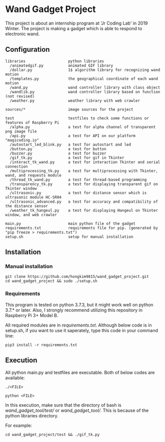 # Wand Gadget Project
This project is about an internship program at 'Jr Coding Lab' in 2019 Winter.
The project is making a gadget which is able to respond to electronic wand.

## Configuration
```
libraries                   python libraries
  /animatedgif.py           animated GIF library
  /dollar.py                1$ algorithm library for recognizing wand motion
  /templates.py             the geographical coordinate of each wand motion
  /wand.py                  wand controller library with class object
  /wandlib.py               wand controller library based on function (not revised)
  /weather.py               weather library with web crawler

sources/*                   image sources for the project

test                        testfiles to check some functions or features of Raspberry Pi
  /alpha.py                 a test for alpha channel of transparent png image file
  /api.py                   a test for API on our platform "magicoding.io"
  /autostart_led_blink.py   a test for autostart and led
  /button.py                a test for button
  /buzzer.py                a test for buzzer
  /gif_tk.py                a test for gif in Tkinter
  /interact_tk_wand.py      a test for interaction Tkinter and serial connection
  /multiprocessing_tk.py    a test for multiprocessing with Tkinter, wand, and requests module
  /thread_tk_wand.py        a test for thread-based programming
  /transparency_tk.py       a test for displaying transparent gif on Tkinter window
  /ultrasonic.py            a test for distance sensor which is ultrasonic module HC-SR04
  /ultrasonic_advanced.py   a test for accuracy and compatibility of the distance sensor
  /weather_tk_hangeul.py    a test for displaying Hangeul on Tkinter window, and web crawler

main.py                     main python file of the gadget
requirements.txt            requirements file for pip. (generated by "pip freeze > requirements.txt")
setup.sh                    setup for manual installation
```

## Installation

### Manual installation

```
git clone https://github.com/hongkim9815/wand_gadget_project.git
cd wand_gadget_project && sudo ./setup.sh
```

### Requirements

This program is tested on python 3.7.3, but it might work well on python 3.7.\* or later.
Also, I strongly recommend utilizing this repository in Raspberry Pi 3+ Model B.

All required modules are in _requirements.txt_.
Although below code is in setup.sh, if you want to use it saperately, type this code in your command line:

```
pip3 install -r requirements.txt
```


## Execution

All python main.py and testfiles are executable.
Both of below codes are available:

```
./<FILE>
```

```
python <FILE>
```

In this execution, make sure that the directory of bash is _wand\_gadget\_tool/test/_ or _wand\_gadget\_tool/_.
This is because of the python libraries directory.

For example:

```
cd wand_gadget_project/test && ./gif_tk.py
```
